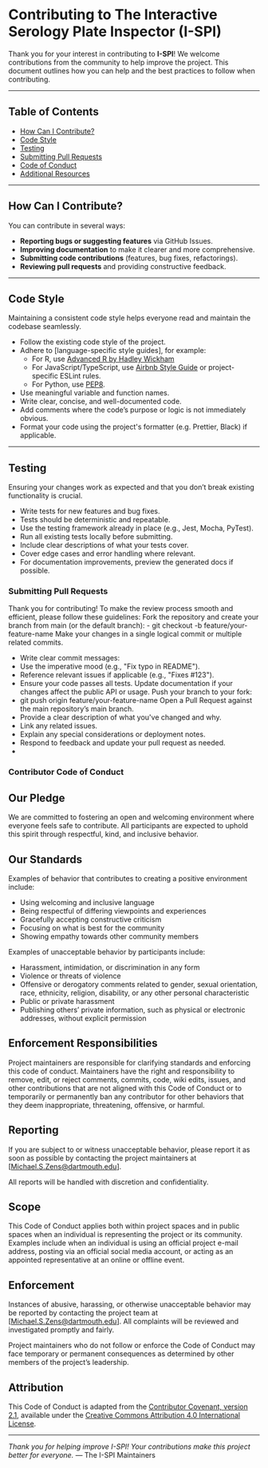 # Contributing to The Interactive Serology Plate Inspector (I-SPI)

Thank you for your interest in contributing to **I-SPI**! We welcome contributions from the community to help improve the project. This document outlines how you can help and the best practices to follow when contributing.

---

## Table of Contents

- [How Can I Contribute?](#how-can-i-contribute)
- [Code Style](#code-style)
- [Testing](#testing)
- [Submitting Pull Requests](#submitting-pull-requests)
- [Code of Conduct](#code-of-conduct)
- [Additional Resources](#additional-resources)

---

## How Can I Contribute?

You can contribute in several ways:

- **Reporting bugs or suggesting features** via GitHub Issues.
- **Improving documentation** to make it clearer and more comprehensive.
- **Submitting code contributions** (features, bug fixes, refactorings).
- **Reviewing pull requests** and providing constructive feedback.

---

## Code Style

Maintaining a consistent code style helps everyone read and maintain the codebase seamlessly.

- Follow the existing code style of the project.
- Adhere to [language-specific style guides], for example:
  - For R, use [Advanced R by Hadley Wickham](http://adv-r.had.co.nz/Style.html)
  - For JavaScript/TypeScript, use [Airbnb Style Guide](https://github.com/airbnb/javascript) or project-specific ESLint rules.
  - For Python, use [PEP8](https://www.python.org/dev/peps/pep-0008/).
- Use meaningful variable and function names.
- Write clear, concise, and well-documented code.
- Add comments where the code’s purpose or logic is not immediately obvious.
- Format your code using the project's formatter (e.g. Prettier, Black) if applicable.

---

## Testing

Ensuring your changes work as expected and that you don’t break existing functionality is crucial.

- Write tests for new features and bug fixes.
- Tests should be deterministic and repeatable.
- Use the testing framework already in place (e.g., Jest, Mocha, PyTest).
- Run all existing tests locally before submitting.
- Include clear descriptions of what your tests cover.
- Cover edge cases and error handling where relevant.
- For documentation improvements, preview the generated docs if possible.

### Submitting Pull Requests
Thank you for contributing! To make the review process smooth and efficient, please follow these guidelines:
Fork the repository and create your branch from main (or the default branch):
    - git checkout -b feature/your-feature-name
Make your changes in a single logical commit or multiple related commits.
-  Write clear commit messages:
-  Use the imperative mood (e.g., "Fix typo in README").
-  Reference relevant issues if applicable (e.g., "Fixes #123").
-  Ensure your code passes all tests.
Update documentation if your changes affect the public API or usage.
Push your branch to your fork:
  - git push origin feature/your-feature-name
Open a Pull Request against the main repository’s main branch.
-  Provide a clear description of what you've changed and why.
-  Link any related issues.
-  Explain any special considerations or deployment notes.
-  Respond to feedback and update your pull request as needed.
-  
### Contributor Code of Conduct

## Our Pledge
We are committed to fostering an open and welcoming environment where everyone feels safe to contribute. All participants are expected to uphold this spirit through respectful, kind, and inclusive behavior.

## Our Standards
Examples of behavior that contributes to creating a positive environment include:

- Using welcoming and inclusive language
- Being respectful of differing viewpoints and experiences
- Gracefully accepting constructive criticism
- Focusing on what is best for the community
- Showing empathy towards other community members

Examples of unacceptable behavior by participants include:

- Harassment, intimidation, or discrimination in any form
- Violence or threats of violence
- Offensive or derogatory comments related to gender, sexual orientation, race, ethnicity, religion, disability, or any other personal characteristic
- Public or private harassment
- Publishing others’ private information, such as physical or electronic addresses, without explicit permission

## Enforcement Responsibilities

Project maintainers are responsible for clarifying standards and enforcing this code of conduct. Maintainers have the right and responsibility to remove, edit, or reject comments, commits, code, wiki edits, issues, and other contributions that are not aligned with this Code of Conduct or to temporarily or permanently ban any contributor for other behaviors that they deem inappropriate, threatening, offensive, or harmful.

## Reporting

If you are subject to or witness unacceptable behavior, please report it as soon as possible by contacting the project maintainers at [Michael.S.Zens@dartmouth.edu].

All reports will be handled with discretion and confidentiality.

## Scope

This Code of Conduct applies both within project spaces and in public spaces when an individual is representing the project or its community. Examples include when an individual is using an official project e-mail address, posting via an official social media account, or acting as an appointed representative at an online or offline event.

## Enforcement

Instances of abusive, harassing, or otherwise unacceptable behavior may be reported by contacting the project team at [Michael.S.Zens@dartmouth.edu]. All complaints will be reviewed and investigated promptly and fairly.

Project maintainers who do not follow or enforce the Code of Conduct may face temporary or permanent consequences as determined by other members of the project’s leadership.

## Attribution

This Code of Conduct is adapted from the [Contributor Covenant, version 2.1](https://www.contributor-covenant.org/version/2/1/code_of_conduct.html), available under the [Creative Commons Attribution 4.0 International License](https://creativecommons.org/licenses/by/4.0/).

---

*Thank you for helping improve I-SPI! Your contributions make this project better for everyone.*
— The I-SPI Maintainers
